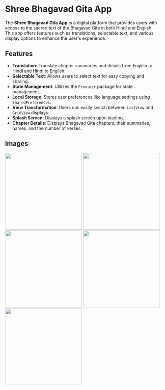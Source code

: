 # Shree Bhagavad Gita App

The **Shree Bhagavad Gita App** is a digital platform that provides users with access to the sacred text of the Bhagavad Gita in both Hindi and English. This app offers features such as translations, selectable text, and various display options to enhance the user's experience.

## Features

- **Translation**: Translate chapter summaries and details from English to Hindi and Hindi to English.
- **Selectable Text**: Allows users to select text for easy copying and sharing.
- **State Management**: Utilizes the `Provider` package for state management.
- **Local Storage**: Stores user preferences like language settings using `SharedPreferences`.
- **View Transformation**: Users can easily switch between `ListView` and `GridView` displays.
- **Splash Screen**: Displays a splash screen upon loading.
- **Chapter Details**: Displays Bhagavad Gita chapters, their summaries, names, and the number of verses.

## Images

<img src="https://github.com/user-attachments/assets/abe00580-7fd4-403e-9d93-f79b4a268efb" width=250>

<img src="https://github.com/user-attachments/assets/16663edb-348a-4039-8bac-08dc98bf4fe8" width=250>

<img src="https://github.com/user-attachments/assets/aea4ba84-1f12-462c-93e2-4f43c127d8d0" width=250>

<img src="https://github.com/user-attachments/assets/4da88e25-29c4-4fd8-9412-49eaae8802e9" width=250>

<img src="https://github.com/user-attachments/assets/29efd5e4-d3f0-4e9c-a1a0-8197f4f46dd0" width=250>
